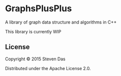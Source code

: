 # GraphsPlusPlus
A library of graph data structure and algorithms in C++

This library is currently WIP

## License

Copyright © 2015 Steven Das

Distributed under the Apache License 2.0.
